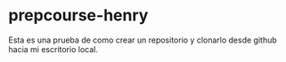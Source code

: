 # prepcourse-henry
Esta es una prueba de como crear un repositorio y clonarlo desde github hacia mi escritorio local.
